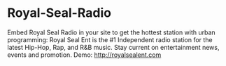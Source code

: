 # Royal-Seal-Radio
Embed Royal Seal Radio in your site to get the hottest station with urban programming:
Royal Seal Ent is the #1 Independent radio station for the latest Hip-Hop, Rap, and R&B music. Stay current on entertainment news, events and promotion.
Demo:
http://royalsealent.com
